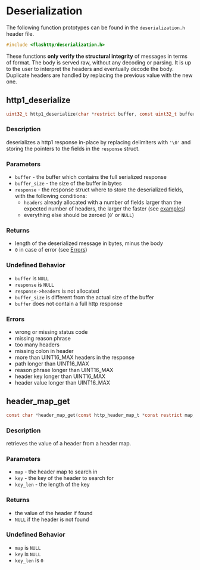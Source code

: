 # Deserialization

The following function prototypes can be found in the `deserialization.h` header file.

```c
#include <flashttp/deserialization.h>
```

These functions **only verify the structural integrity** of messages in terms of format. The body is served raw, without any decoding or parsing. It is up to the user to interpret the headers and eventually decode the body. Duplicate headers are handled by replacing the previous value with the new one.

## http1_deserialize

```c
uint32_t http1_deserialize(char *restrict buffer, const uint32_t buffer_size, http_response_t *const restrict response);
```

### Description
deserializes a http1 response in-place by replacing delimiters with `'\0'` and storing the pointers to the fields in the `response` struct.

### Parameters
  - `buffer` - the buffer which contains the full serialized response
  - `buffer_size` - the size of the buffer in bytes
  - `response` - the response struct where to store the deserialized fields, with the following conditions:
    - `headers` already allocated with a number of fields larger than the expected number of headers, the larger the faster (see [examples](/examples.md))
    - everything else should be zeroed (`0`' or `NULL`)

### Returns
  - length of the deserialized message in bytes, minus the body
  - `0` in case of error (see [Errors](#errors))

### Undefined Behavior
  - `buffer` is `NULL`
  - `response` is `NULL`
  - `response->headers` is not allocated
  - `buffer_size` is different from the actual size of the buffer
  - `buffer` does not contain a full http response

### Errors
  - wrong or missing status code
  - missing reason phrase
  - too many headers
  - missing colon in header
  - more than UINT16_MAX headers in the response
  - path longer than UINT16_MAX
  - reason phrase longer than UINT16_MAX
  - header key longer than UINT16_MAX
  - header value longer than UINT16_MAX


## header_map_get

```c
const char *header_map_get(const http_header_map_t *const restrict map, const char *const key, const uint16_t key_len);
```

### Description
retrieves the value of a header from a header map.

### Parameters
  - `map` - the header map to search in
  - `key` - the key of the header to search for
  - `key_len` - the length of the key

### Returns
  - the value of the header if found
  - `NULL` if the header is not found

### Undefined Behavior
  - `map` is `NULL`
  - `key` is `NULL`
  - `key_len` is `0`